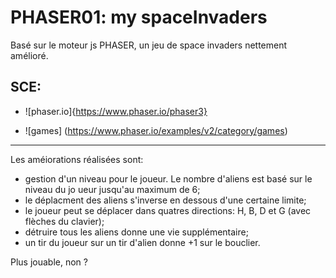 # PHASER01: my spaceInvaders

Basé sur le moteur js PHASER, un jeu de space invaders nettement amélioré.

## SCE:
 - ![phaser.io]{https://www.phaser.io/phaser3}
 
 - ![games] (https://www.phaser.io/examples/v2/category/games)

----
Les améiorations réalisées sont:
 - gestion d'un  niveau pour le joueur.
Le nombre d'aliens est basé sur le niveau du jo ueur jusqu'au maximum de 6; 
 - le déplacment des aliens s'inverse en dessous d'une certaine limite;
 - le joueur peut se déplacer dans quatres directions: H, B, D et G (avec flèches du clavier);
 - détruire tous les aliens donne une vie supplémentaire;
 - un tir du joueur sur un tir d'alien donne +1 sur le bouclier.
 
 Plus jouable, non ?
 
 
